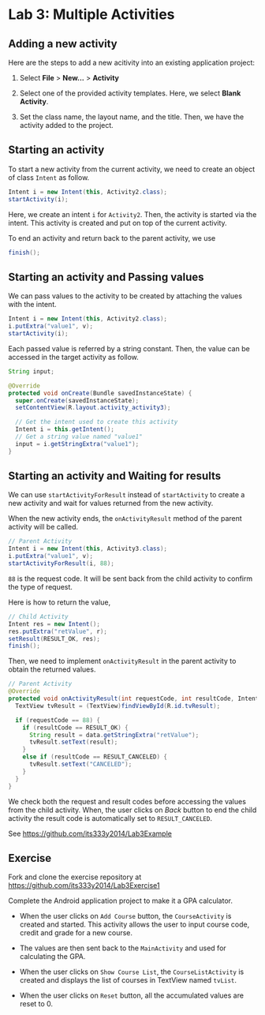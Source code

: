 # Lab 3: Multiple Activities

## Adding a new activity

Here are the steps to add a new acitivity into an existing application project:

1. Select **File** > **New...** > **Activity**

2. Select one of the provided activity templates. Here, we select **Blank Activity**.

3. Set the class name, the layout name, and the title. Then, we have the activity added to the project.

## Starting an activity

To start a new activity from the current activity, we need to create an object of class `Intent` as follow.

```java
Intent i = new Intent(this, Activity2.class);
startActivity(i);
```
Here, we create an intent `i` for `Activity2`. Then, the activity is started via the intent. This activity is created and put on top of the current activity.

To end an activity and return back to the parent activity, we use

```java
finish();
```

## Starting an activity and Passing values

We can pass values to the activity to be created by attaching the values with the intent.

```java
Intent i = new Intent(this, Activity2.class);
i.putExtra("value1", v);
startActivity(i);
```

Each passed value is referred by a string constant. Then, the value can be accessed in the target activity as follow.

```java
String input;

@Override
protected void onCreate(Bundle savedInstanceState) {
  super.onCreate(savedInstanceState);
  setContentView(R.layout.activity_activity3);

  // Get the intent used to create this activity
  Intent i = this.getIntent();
  // Get a string value named "value1"
  input = i.getStringExtra("value1");
}
```

## Starting an activity and Waiting for results

We can use `startActivityForResult` instead of `startActivity` to create a new activity and wait for values returned from the new activity.

When the new activity ends, the `onActivityResult` method of the parent activity will be called.

```java
// Parent Activity
Intent i = new Intent(this, Activity3.class);
i.putExtra("value1", v);
startActivityForResult(i, 88);
```

`88` is the request code. It will be sent back from the child activity to confirm the type of request.

Here is how to return the value,

```java
// Child Activity
Intent res = new Intent();
res.putExtra("retValue", r);
setResult(RESULT_OK, res);
finish();
```

Then, we need to implement `onActivityResult` in the parent activity to obtain the returned values.

```java
// Parent Activity
@Override
protected void onActivityResult(int requestCode, int resultCode, Intent data) {
  TextView tvResult = (TextView)findViewById(R.id.tvResult);

  if (requestCode == 88) {
    if (resultCode == RESULT_OK) {
      String result = data.getStringExtra("retValue");
      tvResult.setText(result);
    }
    else if (resultCode == RESULT_CANCELED) {
      tvResult.setText("CANCELED");
    }
  }
}
```

We check both the request and result codes before accessing the values from the child activity. When, the user clicks on *Back* button to end the child activity the result code is automatically set to `RESULT_CANCELED`.

See https://github.com/its333y2014/Lab3Example


## Exercise

Fork and clone the exercise repository at https://github.com/its333y2014/Lab3Exercise1

Complete the Android application project to make it a GPA calculator.

- When the user clicks on `Add Course` button, the `CourseActivity` is created and started. This activity allows the user to input course code, credit and grade for a new course.

- The values are then sent back to the `MainActivity` and used for calculating the GPA.

- When the user clicks on `Show Course List`, the `CourseListActivity` is created and displays the list of courses in TextView named `tvList`.

- When the user clicks on `Reset` button, all the accumulated values are reset to 0.
